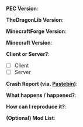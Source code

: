**PEC Version**:

**TheDragonLib Version**:

**MinecraftForge Version**:

**Minecraft Version**:

**Client or Server?**:
- [ ] Client
- [ ] Server

**Crash Report (via. [Pastebin](http://pastebin.com/))**:

**What happens / happened?**:

**How can I reproduce it?**:

**(Optional) Mod List**:
